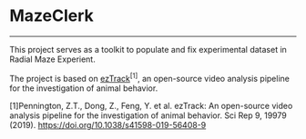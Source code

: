 # MazeClerk
---

 This project serves as a toolkit to populate and fix experimental dataset in Radial Maze Experient.
 
 The project is based on <a href=https://www.nature.com/articles/s41598-019-56408-9>ezTrack</a><sup>[1]</sup>, an open-source video analysis pipeline for the investigation of animal behavior. 
 
 
 [1]Pennington, Z.T., Dong, Z., Feng, Y. et al. ezTrack: An open-source video analysis pipeline for the investigation of animal behavior. Sci Rep 9, 19979 (2019). https://doi.org/10.1038/s41598-019-56408-9
